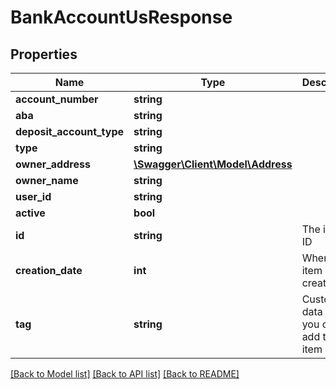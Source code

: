 # BankAccountUsResponse

## Properties
Name | Type | Description | Notes
------------ | ------------- | ------------- | -------------
**account_number** | **string** |  | [optional] 
**aba** | **string** |  | [optional] 
**deposit_account_type** | **string** |  | [optional] 
**type** | **string** |  | [optional] 
**owner_address** | [**\Swagger\Client\Model\Address**](Address.md) |  | [optional] 
**owner_name** | **string** |  | [optional] 
**user_id** | **string** |  | [optional] 
**active** | **bool** |  | [optional] 
**id** | **string** | The item&#39;s ID | [optional] 
**creation_date** | **int** | When the item was created | [optional] 
**tag** | **string** | Custom data that you can add to this item | [optional] 

[[Back to Model list]](../README.md#documentation-for-models) [[Back to API list]](../README.md#documentation-for-api-endpoints) [[Back to README]](../README.md)


